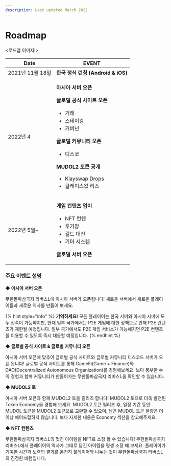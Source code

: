 ```yaml
---
description: Last updated March 2022
---
```


# Roadmap

<로드맵 이미지!>&#x20;

| Date          | EVENT                                                                                                                                                                                                                                                                                     |
| ------------- | ----------------------------------------------------------------------------------------------------------------------------------------------------------------------------------------------------------------------------------------------------------------------------------------- |
| 2021년 11월 18일 | **한국 정식 런칭 (Android & iOS)**                                                                                                                                                                                                                                                              |
| 2022년 4       | <p><strong>아시아 서버 오픈</strong></p><p><strong></strong></p><p><strong>글로벌 공식 사이트 오픈</strong> </p><ul><li>거래</li><li>스테이킹</li><li>거버넌</li></ul><p><strong>글로벌 커뮤니티 오픈</strong></p><ul><li>디스코</li></ul><p><strong>MUDOL2 토큰 공개</strong></p><ul><li>Klayswap Drops</li><li>클레이스왑 리스</li></ul> |
| 2022년 5월\~    | <p><strong>게임 컨텐츠 업이</strong></p><ul><li>NFT 컨텐</li><li>투기장</li><li>길드 대전</li><li>기마 시스템</li></ul><p><strong>글로벌 서버 오픈</strong></p>                                                                                                                                                       |

### **주요 이벤트 설명**

**◆ 아시아 서버 오픈**&#x20;

무한돌파삼국지 리버스L에 아시아 서버가 오픈됩니다! 새로운 서버에서 새로운 플레이어들과 새로운 역사를 만들어 보세요.&#x20;

{% hint style="info" %}
**기억하세요!** 모든 플레이어는 한국 서버와 아시아 서버에 모두 접속이 가능하지만, 현재 일부 국가에서는 P2E 게임에 대한 정책으로 인해 P2E 컨텐츠가 제한될 예정입니다. 일부 국가에서도 P2E 게임 서비스가 가능해지면 P2E 컨텐츠를 이용할 수 있도록 즉시 대응할 예정입니다.
{% endhint %}

**◆ 글로벌 공식 사이트 & 글로벌 커뮤니티 오픈**

아시아 서버 오픈에 맞추어 글로벌 공식 사이트와 글로벌 커뮤니티 디스코드 서버가 오픈 됩니다! 글로벌 공식 사이트를 통해 GameFi(Game + Finance)와 DAO(Decentralized Autonomous Organization)를 경험해보세요. 보다 풍부한 수익 경험과 함께 커뮤니티가 만들어가는 무한돌파삼국지 리버스L을 확인할 수 있습니다.



**◆ MUDOL2 토**

아시아 서버 오픈과 함께 MUDOL2 토을 릴리즈 합니다! MUDOL2 토으로 더욱 발전된 Token Economy을 경험해 보세요. MUDOL2 토큰 릴리즈 후, 일정 기간 동안 MUDOL 토큰을 MUDOL2 토큰으로 교환할 수 있으며, 남은 MUDOL 토큰 물량은 더 이상 에어드랍하지 않습니다. 보다 자세한 내용은 Economy 섹션을 참고해주세요.



**◆ NFT 컨텐츠**&#x20;

무한돌파삼국지 리버스L의 멋진 아이템을 NFT로 소장 할 수 있습니다! 무한돌파삼국지 리버스L에서 플레이어의 역사가 그대로 담긴 아이템을 평생 소장 해 보세요. 플레이어가 기여한 시간과 노력의 결과를 온전히 플레이어와 나누는 것이 무한돌파삼국지 리버스L의 진정한 바램입니다.

